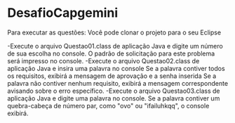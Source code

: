 # DesafioCapgemini
 
Para executar as questões: 
Você pode clonar o projeto para o seu Eclipse 
 
  -Execute o arquivo Questao01.class de aplicação Java e digite um número de sua escolha no console. O padrão de solicitação para este problema será impresso no console. 
  -Execute o arquivo Questao02.class de aplicação Java e insira uma palavra no console Se a palavra contiver todos os requisitos, exibirá a mensagem de aprovação e a senha inserida Se a palavra não contiver nenhum requisito, exibirá a mensagem correspondente avisando sobre o erro específico.
  -Execute o arquivo Questao03.class de aplicação Java e digite uma palavra no console. Se a palavra contiver um quebra-cabeça de número par, como "ovo" ou "ifailuhkqq", o console exibirá.
